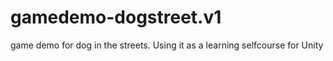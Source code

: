 # gamedemo-dogstreet.v1
game demo for dog in the streets. Using it as a learning selfcourse for Unity
